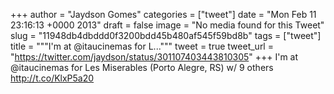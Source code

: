 
+++
author = "Jaydson Gomes"
categories = ["tweet"]
date = "Mon Feb 11 23:16:13 +0000 2013"
draft = false
image = "No media found for this Tweet"
slug = "11948db4dbddd0f3200bdd45b480af545f59bd8b"
tags = ["tweet"]
title = """I'm at @itaucinemas for L..."""
tweet = true
tweet_url = "https://twitter.com/jaydson/status/301107403443810305"
+++
I'm at @itaucinemas for Les Miserables (Porto Alegre, RS) w/ 9 others http://t.co/KlxP5a20
